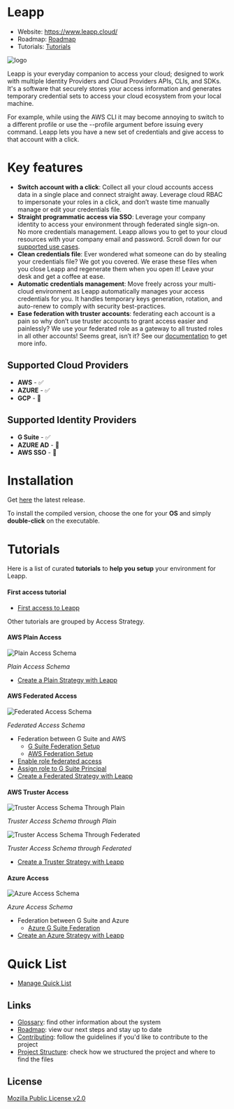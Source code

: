 Leapp
=========

- Website: https://www.leapp.cloud/
- Roadmap: [Roadmap](https://github.com/Noovolari/leapp/projects/1)
- Tutorials: [Tutorials](#tutorials)

![logo](.github/images/README-1.png)

Leapp is your everyday companion to access your cloud; designed to work with multiple Identity Providers and Cloud Providers APIs, CLIs, and SDKs.
It's a software that securely stores your access information and generates temporary credential sets to access your cloud ecosystem from your local machine.

For example, while using the AWS CLI it may become annoying to switch to a different profile or use the --profile argument before issuing every command. Leapp lets you have a new set of credentials and give access to that account with a click.

# Key features

- **Switch account with a click**: Collect all your cloud accounts access data in a single place and connect straight away. Leverage cloud RBAC to impersonate your roles in a click, and don’t waste time manually manage or edit your credentials file.
- **Straight programmatic access via SSO**: Leverage your company identity to access your environment through federated single sign-on. No more credentials management. Leapp allows you to get to your cloud resources with your company email and password. Scroll down for our [supported use cases](#supported-cloud-providers).
- **Clean credentials file**: Ever wondered what someone can do by stealing your credentials file? We got you covered. We erase these files when you close Leapp and regenerate them when you open it! Leave your desk and get a coffee at ease.
- **Automatic credentials management**: Move freely across your multi-cloud environment as Leapp automatically manages your access credentials for you. It handles temporary keys generation, rotation, and auto-renew to comply with security best-practices.
- **Ease federation with truster accounts**: federating each account is a pain so why don’t use truster accounts to grant access easier and painlessly? We use your federated role as a gateway to all trusted roles in all other accounts! Seems great, isn’t it? See our [documentation](https://github.com/Noovolari/leapp/blob/master/.github/GLOSSARY.md#trusting) to get more info.


## Supported Cloud Providers
- **AWS** - :white_check_mark:
- **AZURE** - :white_check_mark:
- **GCP** - :construction:

## Supported Identity Providers
- **G Suite** - :white_check_mark:
- **AZURE AD** - :construction:
- **AWS SSO** - :construction:

# Installation

Get [here](https://github.com/Noovolari/leapp/releases/latest) the latest release.

To install the compiled version, choose the one for your **OS** and simply **double-click** on the executable.

# Tutorials

Here is a list of curated **tutorials** to **help you setup** your environment for Leapp. 

#### First access tutorial

- [First access to Leapp](.github/tutorials/FIRST_SETUP.md)

Other tutorials are grouped by Access Strategy.

#### AWS Plain Access

![Plain Access Schema](.github/images/AWS_PLAIN_ACCESS_SCHEMA.png)

*Plain Access Schema*

- [Create a Plain Strategy with Leapp](.github/tutorials/CREATE_PLAIN_ACCOUNT.md)

#### AWS Federated Access

![Federated Access Schema](.github/images/AWS_FEDERATED_ACCESS_SCHEMA.png)

*Federated Access Schema*

- Federation between G Suite and AWS
    - [G Suite Federation Setup](.github/tutorials/G_SUITE_FEDERATION_SETUP.md)
    - [AWS Federation Setup](.github/tutorials/AWS_FEDERATION_SETUP.md)
- [Enable role federated access](.github/tutorials/ENABLE_ROLE_FEDERATED_ACCESS.md)
- [Assign role to G Suite Principal](.github/tutorials/ASSIGN_ROLE_TO_G_SUITE_PRINCIPAL.md)
- [Create a Federated Strategy with Leapp](.github/tutorials/CREATE_FEDERATED_ACCOUNT.md)

#### AWS Truster Access

![Truster Access Schema Through Plain](.github/images/AWS_TRUSTER_THROUGH_PLAIN_ACCESS_SCHEMA.png)

*Truster Access Schema through Plain*

![Truster Access Schema Through Federated](.github/images/AWS_TRUSTER_THROUGH_FEDERATED_ACCESS_SCHEMA.png)

*Truster Access Schema through Federated*

- [Create a Truster Strategy with Leapp](.github/tutorials/CREATE_TRUSTER_ACCOUNT.md)

#### Azure Access

![Azure Access Schema](.github/images/AZURE_FEDERATED_ACCESS_SCHEMA.png)

*Azure Access Schema*

- Federation between G Suite and Azure
    - [Azure G Suite Federation](.github/tutorials/FEDERATION_BETWEEN_AZURE_AND_GSUITE.md)
- [Create an Azure Strategy with Leapp](.github/tutorials/CREATE_AZURE_ACCOUNT.md)


# Quick List

- [Manage Quick List](.github/tutorials/MANAGE_QUICK_LIST.md)

## Links

- [Glossary](.github/GLOSSARY.md): find other information about the system
- [Roadmap](https://github.com/Noovolari/leapp/projects/1): view our next steps and stay up to date
- [Contributing](./.github/CONTRIBUTING.md): follow the guidelines if you'd like to contribute to the project
- [Project Structure](./.github/PROJECT_STRUCTURE.md): check how we structured the project and where to find the files

## License

[Mozilla Public License v2.0](https://github.com/Noovolari/leapp/blob/master/LICENSE)
